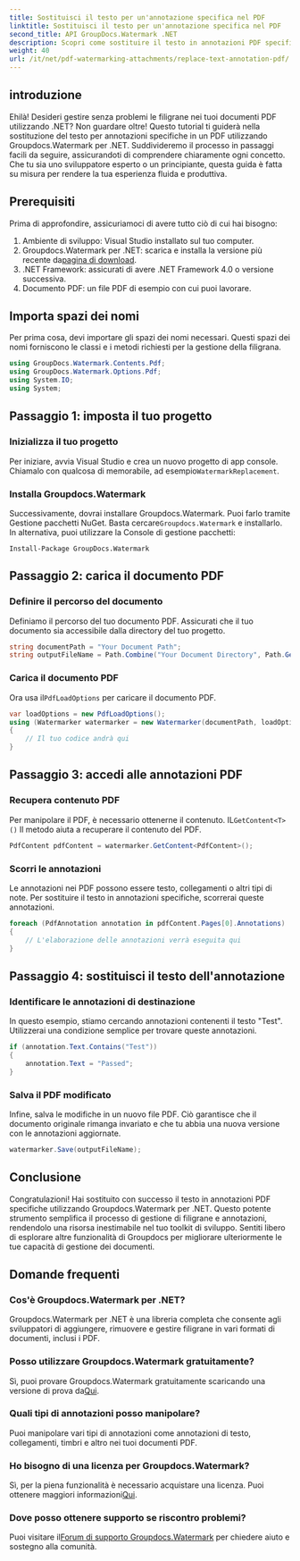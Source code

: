 ```yaml
---
title: Sostituisci il testo per un'annotazione specifica nel PDF
linktitle: Sostituisci il testo per un'annotazione specifica nel PDF
second_title: API GroupDocs.Watermark .NET
description: Scopri come sostituire il testo in annotazioni PDF specifiche utilizzando Groupdocs.Watermark per .NET con questo tutorial completo passo dopo passo.
weight: 40
url: /it/net/pdf-watermarking-attachments/replace-text-annotation-pdf/
---
```

## introduzione
Ehilà! Desideri gestire senza problemi le filigrane nei tuoi documenti PDF utilizzando .NET? Non guardare oltre! Questo tutorial ti guiderà nella sostituzione del testo per annotazioni specifiche in un PDF utilizzando Groupdocs.Watermark per .NET. Suddivideremo il processo in passaggi facili da seguire, assicurandoti di comprendere chiaramente ogni concetto. Che tu sia uno sviluppatore esperto o un principiante, questa guida è fatta su misura per rendere la tua esperienza fluida e produttiva.
## Prerequisiti
Prima di approfondire, assicuriamoci di avere tutto ciò di cui hai bisogno:
1. Ambiente di sviluppo: Visual Studio installato sul tuo computer.
2.  Groupdocs.Watermark per .NET: scarica e installa la versione più recente da[pagina di download](https://releases.groupdocs.com/Watermark/net/).
3. .NET Framework: assicurati di avere .NET Framework 4.0 o versione successiva.
4. Documento PDF: un file PDF di esempio con cui puoi lavorare.
## Importa spazi dei nomi
Per prima cosa, devi importare gli spazi dei nomi necessari. Questi spazi dei nomi forniscono le classi e i metodi richiesti per la gestione della filigrana.
```csharp
using GroupDocs.Watermark.Contents.Pdf;
using GroupDocs.Watermark.Options.Pdf;
using System.IO;
using System;
```
## Passaggio 1: imposta il tuo progetto
### Inizializza il tuo progetto
Per iniziare, avvia Visual Studio e crea un nuovo progetto di app console. Chiamalo con qualcosa di memorabile, ad esempio`WatermarkReplacement`.
### Installa Groupdocs.Watermark
 Successivamente, dovrai installare Groupdocs.Watermark. Puoi farlo tramite Gestione pacchetti NuGet. Basta cercare`Groupdocs.Watermark` e installarlo. In alternativa, puoi utilizzare la Console di gestione pacchetti:
```shell
Install-Package GroupDocs.Watermark
```
## Passaggio 2: carica il documento PDF
### Definire il percorso del documento
Definiamo il percorso del tuo documento PDF. Assicurati che il tuo documento sia accessibile dalla directory del tuo progetto.
```csharp
string documentPath = "Your Document Path";
string outputFileName = Path.Combine("Your Document Directory", Path.GetFileName(documentPath));
```
### Carica il documento PDF
 Ora usa il`PdfLoadOptions` per caricare il documento PDF.
```csharp
var loadOptions = new PdfLoadOptions();
using (Watermarker watermarker = new Watermarker(documentPath, loadOptions))
{
    // Il tuo codice andrà qui
}
```
## Passaggio 3: accedi alle annotazioni PDF
### Recupera contenuto PDF
 Per manipolare il PDF, è necessario ottenerne il contenuto. IL`GetContent<T>()` Il metodo aiuta a recuperare il contenuto del PDF.
```csharp
PdfContent pdfContent = watermarker.GetContent<PdfContent>();
```
### Scorri le annotazioni
Le annotazioni nei PDF possono essere testo, collegamenti o altri tipi di note. Per sostituire il testo in annotazioni specifiche, scorrerai queste annotazioni.
```csharp
foreach (PdfAnnotation annotation in pdfContent.Pages[0].Annotations)
{
    // L'elaborazione delle annotazioni verrà eseguita qui
}
```
## Passaggio 4: sostituisci il testo dell'annotazione
### Identificare le annotazioni di destinazione
In questo esempio, stiamo cercando annotazioni contenenti il testo "Test". Utilizzerai una condizione semplice per trovare queste annotazioni.
```csharp
if (annotation.Text.Contains("Test"))
{
    annotation.Text = "Passed";
}
```
### Salva il PDF modificato
Infine, salva le modifiche in un nuovo file PDF. Ciò garantisce che il documento originale rimanga invariato e che tu abbia una nuova versione con le annotazioni aggiornate.
```csharp
watermarker.Save(outputFileName);
```

## Conclusione
Congratulazioni! Hai sostituito con successo il testo in annotazioni PDF specifiche utilizzando Groupdocs.Watermark per .NET. Questo potente strumento semplifica il processo di gestione di filigrane e annotazioni, rendendolo una risorsa inestimabile nel tuo toolkit di sviluppo. Sentiti libero di esplorare altre funzionalità di Groupdocs per migliorare ulteriormente le tue capacità di gestione dei documenti.
## Domande frequenti
### Cos'è Groupdocs.Watermark per .NET?
Groupdocs.Watermark per .NET è una libreria completa che consente agli sviluppatori di aggiungere, rimuovere e gestire filigrane in vari formati di documenti, inclusi i PDF.
### Posso utilizzare Groupdocs.Watermark gratuitamente?
 Sì, puoi provare Groupdocs.Watermark gratuitamente scaricando una versione di prova da[Qui](https://releases.groupdocs.com/).
### Quali tipi di annotazioni posso manipolare?
Puoi manipolare vari tipi di annotazioni come annotazioni di testo, collegamenti, timbri e altro nei tuoi documenti PDF.
### Ho bisogno di una licenza per Groupdocs.Watermark?
 Sì, per la piena funzionalità è necessario acquistare una licenza. Puoi ottenere maggiori informazioni[Qui](https://purchase.groupdocs.com/buy).
### Dove posso ottenere supporto se riscontro problemi?
 Puoi visitare il[Forum di supporto Groupdocs.Watermark](https://forum.groupdocs.com/c/watermark/19) per chiedere aiuto e sostegno alla comunità.